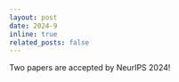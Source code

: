 ```yaml
---
layout: post
date: 2024-9
inline: true
related_posts: false
---
```


Two papers are accepted by NeurIPS 2024!
